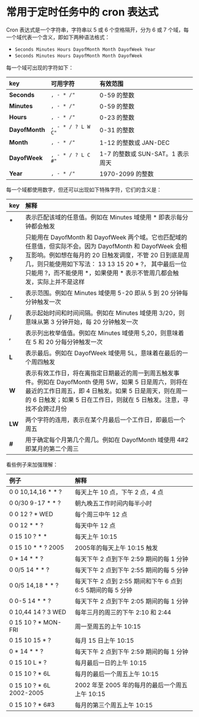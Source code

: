 # 常用于定时任务中的 cron 表达式

Cron 表达式是一个字符串，字符串以 5 或 6 个空格隔开，分为 6 或 7 个域，每一个域代表一个含义，即如下两种语法格式： 

- `Seconds Minutes Hours DayofMonth Month DayofWeek Year`
- `Seconds Minutes Hours DayofMonth Month DayofWeek`

每一个域可出现的字符如下：

| key            | 可用字符            | 有效范围 |
|:-              |:-                  |:- |
| **Seconds**    | `, - * /"`         | 0-59 的整数 |
| **Minutes**    | `, - * /"`         | 0-59 的整数 |
| **Hours**      | `, - * /"`         | 0-23 的整数 |
| **DayofMonth** | `, - * / ? L W C"` | 0-31 的整数 |
| **Month**      | `, - * /"`         | 1-12 的整数或 JAN-DEC |
| **DayofWeek**  | `, - * / ? L C #"` | 1-7 的整数或 SUN-SAT。1 表示周天 |
| **Year**       | `, - * /"`         | 1970-2099 的整数 |

每一个域都使用数字，但还可以出现如下特殊字符，它们的含义是：

| key    | 解释     |
|:-      |:-       |
| **\*** | 表示匹配该域的任意值。例如在 Minutes 域使用 * 即表示每分钟都会触发 |
| **?**  | 只能用在 DayofMonth 和 DayofWeek 两个域。它也匹配域的任意值，但实际不会。因为 DayofMonth 和 DayofWeek 会相互影响。例如想在每月的 20 日触发调度，不管 20 日到底是周几，则只能使用如下写法： 13 13 15 20 * ?， 其中最后一位只能用 ?，而不能使用 *，如果使用 * 表示不管周几都会触发，实际上并不是这样 |
| **-**  | 表示范围。例如在 Minutes 域使用 5-20 即从 5 到 20 分钟每分钟触发一次 |
| **/**  | 表示起始时间和时间间隔。例如在 Minutes 域使用 3/20，则意味从第 3 分钟开始，每 20 分钟触发一次 |
| **,**  | 表示列出枚举值值。例如在 Minutes 域使用 5,20，则意味着在 5 和 20 分每分钟触发一次 |
| **L**  | 表示最后。例如在 DayofWeek 域使用 5L，意味着在最后的一个周四触发 |
| **W**  | 表示有效工作日，将在离指定日期最近的周一到周五触发事件。例如在 DayofMonth 使用 5W，如果 5 日是周六，则将在最近的工作日周五，即 4 日触发。如果 5 日是周天，则在周一的 6 日触发；如果 5 日在工作日，则就在 5 日触发。注意，寻找不会跨过月份 |
| **LW** | 两个字符的连用，表示在某个月最后一个工作日，即最后一个周五 |
| **#**  | 用于确定每个月第几个周几。例如在 DayofMonth 域使用 4#2 即某月的第二个周三 |

看些例子来加强理解：

| 例子                     | 解释         |
|:-                        |:-           |
| 0 0 10,14,16 * * ?       | 每天上午 10 点，下午 2 点，4 点 |
| 0 0/30 9-17 * * ?        | 朝九晚五工作时间内每半小时 |
| 0 0 12 ? * WED           | 每个周三中午 12 点 |
| 0 0 12 * * ?             | 每天中午 12 点 |
| 0 15 10 ? * *            | 每天上午 10:15 |
| 0 15 10 * * ? 2005       | 2005年的每天上午 10:15 触发 |
| 0 * 14 * * ?             | 每天下午 2 点到下午 2:59 期间的每 1 分钟 |
| 0 0/5 14 * * ?           | 每天下午 2 点到下午 2:55 期间的每 5 分钟 |
| 0 0/5 14,18 * * ?        | 每天下午 2 点到 2:55 期间和下午 6 点到 6:5 5期间的每 5 分钟 |
| 0 0-5 14 * * ?           | 每天下午 2 点到下午 2:05 期间的每 1 分钟 |
| 0 10,44 14 ? 3 WED       | 每年三月的周三的下午 2:10 和 2:44 |
| 0 15 10 ? * MON-FRI      | 周一至周五的上午 10:15 |
| 0 15 10 15 * ?           | 每月 15 日上午 10:15 |
| 0 * 14 * * ?             | 每天下午 2 点到下午 2:59 期间的每 1 分钟 |
| 0 15 10 L * ?            | 每月最后一日的上午 10:15 |
| 0 15 10 ? * 6L           | 每月的最后一个周五上午 10:15 |
| 0 15 10 ? * 6L 2002-2005 | 2002 年至 2005 年的每月的最后一个周五上午 10:15 |
| 0 15 10 ? * 6#3          | 每月的第三个周五上午 10:15 |
